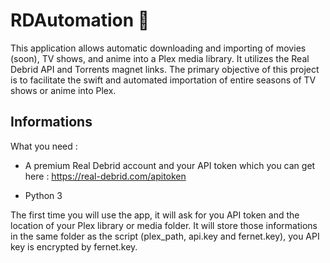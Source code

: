 
# RDAutomation 🤖

This application allows automatic downloading and importing of movies (soon), TV shows, and anime into a Plex media library. It utilizes the Real Debrid API and Torrents magnet links. The primary objective of this project is to facilitate the swift and automated importation of entire seasons of TV shows or anime into Plex.





## Informations

What you need :

- A premium Real Debrid account and your API token which you can get here : https://real-debrid.com/apitoken

- Python 3

The first time you will use the app, it will ask for you API token and the location of your Plex library or media folder.
It will store those informations in the same folder as the script (plex_path, api.key and fernet.key), you API key is encrypted by fernet.key.
